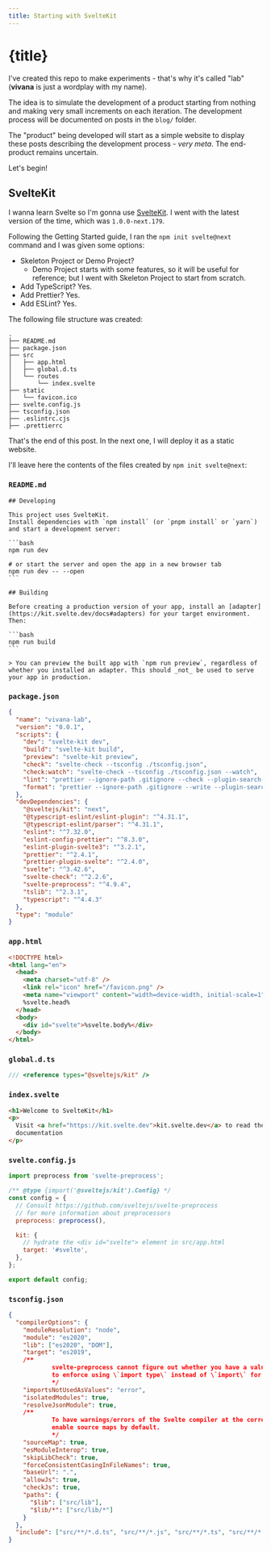 ```yaml
---
title: Starting with SvelteKit
---
```


# {title}

I've created this repo to make experiments - that's why it's called "lab" (**vivana** is just a wordplay with my name).

The idea is to simulate the development of a product starting from nothing and making very small increments on each iteration. The development process will be documented on posts in the `blog/` folder.

The "product" being developed will start as a simple website to display these posts describing the development process - _very meta_. The end-product remains uncertain.

Let's begin!

## SvelteKit

I wanna learn Svelte so I'm gonna use [SvelteKit](https://kit.svelte.dev/docs). I went with the latest version of the time, which was `1.0.0-next.179`.

Following the Getting Started guide, I ran the `npm init svelte@next` command and I was given some options:

- Skeleton Project or Demo Project?
  - Demo Project starts with some features, so it will be useful for reference; but I went with Skeleton Project to start from scratch.
- Add TypeScript? Yes.
- Add Prettier? Yes.
- Add ESLint? Yes.

The following file structure was created:

```
.
├── README.md
├── package.json
├── src
│   ├── app.html
│   ├── global.d.ts
│   └── routes
│       └── index.svelte
├── static
│   └── favicon.ico
├── svelte.config.js
├── tsconfig.json
├── .eslintrc.cjs
├── .prettierrc
```

That's the end of this post. In the next one, I will deploy it as a static website.

I'll leave here the contents of the files created by `npm init svelte@next`:

### `README.md`

````
## Developing

This project uses SvelteKit.
Install dependencies with `npm install` (or `pnpm install` or `yarn`) and start a development server:

```bash
npm run dev

# or start the server and open the app in a new browser tab
npm run dev -- --open
```

## Building

Before creating a production version of your app, install an [adapter](https://kit.svelte.dev/docs#adapters) for your target environment. Then:

```bash
npm run build
```

> You can preview the built app with `npm run preview`, regardless of whether you installed an adapter. This should _not_ be used to serve your app in production.
````

### `package.json`

```json
{
  "name": "vivana-lab",
  "version": "0.0.1",
  "scripts": {
    "dev": "svelte-kit dev",
    "build": "svelte-kit build",
    "preview": "svelte-kit preview",
    "check": "svelte-check --tsconfig ./tsconfig.json",
    "check:watch": "svelte-check --tsconfig ./tsconfig.json --watch",
    "lint": "prettier --ignore-path .gitignore --check --plugin-search-dir=. . && eslint --ignore-path .gitignore .",
    "format": "prettier --ignore-path .gitignore --write --plugin-search-dir=. ."
  },
  "devDependencies": {
    "@sveltejs/kit": "next",
    "@typescript-eslint/eslint-plugin": "^4.31.1",
    "@typescript-eslint/parser": "^4.31.1",
    "eslint": "^7.32.0",
    "eslint-config-prettier": "^8.3.0",
    "eslint-plugin-svelte3": "^3.2.1",
    "prettier": "^2.4.1",
    "prettier-plugin-svelte": "^2.4.0",
    "svelte": "^3.42.6",
    "svelte-check": "^2.2.6",
    "svelte-preprocess": "^4.9.4",
    "tslib": "^2.3.1",
    "typescript": "^4.4.3"
  },
  "type": "module"
}
```

### `app.html`

```html
<!DOCTYPE html>
<html lang="en">
  <head>
    <meta charset="utf-8" />
    <link rel="icon" href="/favicon.png" />
    <meta name="viewport" content="width=device-width, initial-scale=1" />
    %svelte.head%
  </head>
  <body>
    <div id="svelte">%svelte.body%</div>
  </body>
</html>
```

### `global.d.ts`

```ts
/// <reference types="@sveltejs/kit" />
```

### `index.svelte`

```html
<h1>Welcome to SvelteKit</h1>
<p>
  Visit <a href="https://kit.svelte.dev">kit.svelte.dev</a> to read the
  documentation
</p>
```

### `svelte.config.js`

```js
import preprocess from 'svelte-preprocess';

/** @type {import('@sveltejs/kit').Config} */
const config = {
  // Consult https://github.com/sveltejs/svelte-preprocess
  // for more information about preprocessors
  preprocess: preprocess(),

  kit: {
    // hydrate the <div id="svelte"> element in src/app.html
    target: '#svelte',
  },
};

export default config;
```

### `tsconfig.json`

```json
{
  "compilerOptions": {
    "moduleResolution": "node",
    "module": "es2020",
    "lib": ["es2020", "DOM"],
    "target": "es2019",
    /**
			svelte-preprocess cannot figure out whether you have a value or a type, so tell TypeScript
			to enforce using \`import type\` instead of \`import\` for Types.
			*/
    "importsNotUsedAsValues": "error",
    "isolatedModules": true,
    "resolveJsonModule": true,
    /**
			To have warnings/errors of the Svelte compiler at the correct position,
			enable source maps by default.
			*/
    "sourceMap": true,
    "esModuleInterop": true,
    "skipLibCheck": true,
    "forceConsistentCasingInFileNames": true,
    "baseUrl": ".",
    "allowJs": true,
    "checkJs": true,
    "paths": {
      "$lib": ["src/lib"],
      "$lib/*": ["src/lib/*"]
    }
  },
  "include": ["src/**/*.d.ts", "src/**/*.js", "src/**/*.ts", "src/**/*.svelte"]
}
```
